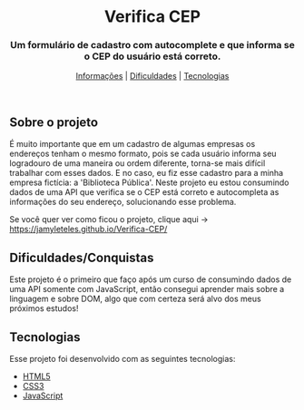 <h1 align="center"> Verifica CEP </h1>

<h3 align="center"> Um formulário de cadastro com autocomplete e que informa se o CEP do usuário está correto.</h3>

<p align="center"> 
<a href="#about">Informações</a> | <a href="dif">Dificuldades</a> | <a href="#techs">Tecnologias</a>
</p>

<br>

<h2 id="about">Sobre o projeto</h2>
É muito importante que em um cadastro de algumas empresas os endereços tenham o mesmo formato, pois se cada usuário informa seu logradouro de uma maneira ou ordem diferente, torna-se mais difícil trabalhar com esses dados. E no caso, eu fiz esse cadastro para a minha empresa fictícia: a 'Biblioteca Pública'.
Neste projeto eu estou consumindo dados de uma API que verifica se o CEP está correto e autocompleta as informações do seu endereço, solucionando esse problema. 
  
  Se você quer ver como ficou o projeto, clique aqui -> https://jamyleteles.github.io/Verifica-CEP/
<br>

<h2 id="dif">Dificuldades/Conquistas</h2>
Este projeto é o primeiro que faço após um curso de consumindo dados de uma API somente com JavaScript, então consegui aprender mais sobre a linguagem e sobre DOM, algo que com certeza será alvo dos meus próximos estudos!

<br> 

<h2 id="techs">Tecnologias</h2>
Esse projeto foi desenvolvido com as seguintes tecnologias:

- [HTML5](https://developer.mozilla.org/pt-BR/docs/Web/HTML)
- [CSS3](https://developer.mozilla.org/pt-BR/docs/Web/CSS)
- [JavaScript](https://developer.mozilla.org/pt-BR/docs/Web/JavaScript)

